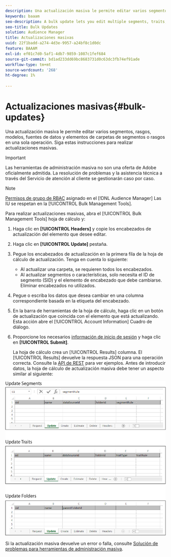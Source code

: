 ```yaml
---
description: Una actualización masiva le permite editar varios segmentos, rasgos, modelos, fuentes de datos y elementos de carpetas de segmentos o rasgos en una sola operación. Siga estas instrucciones para realizar actualizaciones masivas.
keywords: baaam
seo-description: A bulk update lets you edit multiple segments, traits, models, data sources, and segment or trait folder elements in a single operation. Follow these instructions to make bulk updates.
seo-title: Bulk Updates
solution: Audience Manager
title: Actualizaciones masivas
uuid: 22f1badd-a274-4d3e-9957-a24bf8c1d0dc
feature: BAAAM
exl-id: ef01c7d0-5af1-4db7-9859-1087c1fef684
source-git-commit: bd1ad233dd69bc8683731d0c63dc3fb74ef91ade
workflow-type: tm+mt
source-wordcount: '268'
ht-degree: 1%

---
```


# Actualizaciones masivas{#bulk-updates}

Una actualización masiva le permite editar varios segmentos, rasgos, modelos, fuentes de datos y elementos de carpetas de segmentos o rasgos en una sola operación. Siga estas instrucciones para realizar actualizaciones masivas.

>[!IMPORTANT]
>
>Las herramientas de administración masiva no son una oferta de Adobe oficialmente admitida. La resolución de problemas y la asistencia técnica a través del Servicio de atención al cliente se gestionarán caso por caso.

<!-- 

t_bulk_updates.xml

 -->

>[!NOTE]
>
>[Permisos de grupo de RBAC](../../features/administration/administration-overview.md) asignado en el [!DNL Audience Manager] Las IU se respetan en la [!UICONTROL Bulk Management Tools].

Para realizar actualizaciones masivas, abra el [!UICONTROL Bulk Management Tools] hoja de cálculo y:

1. Haga clic en **[!UICONTROL Headers]** y copie los encabezados de actualización del elemento que desee editar.
2. Haga clic en **[!UICONTROL Update]** pestaña.
3. Pegue los encabezados de actualización en la primera fila de la hoja de cálculo de actualización. Tenga en cuenta lo siguiente:

   * Al actualizar una carpeta, se requieren todos los encabezados.
   * Al actualizar segmentos o características, solo necesita el ID de segmento (SID) y el elemento de encabezado que debe cambiarse. Eliminar encabezados no utilizados.

4. Pegue o escriba los datos que desea cambiar en una columna correspondiente basada en la etiqueta del encabezado.
5. En la barra de herramientas de la hoja de cálculo, haga clic en un botón de actualización que coincida con el elemento que está actualizando.
Esta acción abre el [!UICONTROL Account Information] Cuadro de diálogo.

6. Proporcione los necesarios [información de inicio de sesión](../../reference/bulk-management-tools/bulk-management-intro.md#auth-reqs) y haga clic en **[!UICONTROL Submit]**.

   La hoja de cálculo crea un [!UICONTROL Results] columna. El [!UICONTROL Results] devuelve la respuesta JSON para una operación correcta. Consulte la [API de REST](../../api/rest-api-main/rest-api-main.md) para ver ejemplos. Antes de introducir datos, la hoja de cálculo de actualización masiva debe tener un aspecto similar al siguiente:

![](assets/update.png)

Si la actualización masiva devuelve un error o falla, consulte [Solución de problemas para herramientas de administración masiva](../../reference/bulk-management-tools/bulk-troubleshooting.md).
